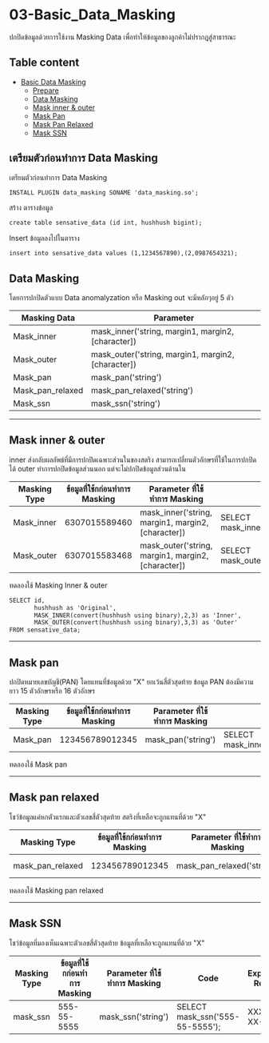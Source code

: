 # 03-Basic_Data_Masking
ปกปิดข้อมูลด้วยการใช้งาน Masking Data เพื่อทำให้ข้อมูลของลูกค้าไม่ปรากฎสู่สาธารณะ

## Table content

- [Basic Data Masking](#03-basic_data_masking)
    - [Prepare](#เตรียมตัวก่อนทำการ-data-masking)
    - [Data Masking](#data-masking)
    - [Mask inner & outer](#mask-inner--outer)
    - [Mask Pan](#mask-pan)
    - [Mask Pan Relaxed](#mask-pan-relaxed)
    - [Mask SSN](#mask-ssn)
## เตรียมตัวก่อนทำการ Data Masking

เตรียมตัวก่อนทำการ Data Masking
``````markdown
INSTALL PLUGIN data_masking SONAME 'data_masking.so';
``````

สร้าง ตารางข้อมูล
``````markdown
create table sensative_data (id int, hushhush bigint);
``````

Insert ข้อมูลลงไปในตาราง
``````markdown
insert into sensative_data values (1,1234567890),(2,0987654321);
``````

## Data Masking
โดยการปกปิดตัวแบบ Data anomalyzation หรือ Masking out จะมีหลักๆอยู่ 5 ตัว

|Masking Data  | Parameter |
|--------------|-------------|
|Mask_inner| mask_inner('string, margin1, margin2, [character]) |
|Mask_outer| mask_outer('string, margin1, margin2, [character]) |
|Mask_pan| mask_pan('string') |
|Mask_pan_relaxed| mask_pan_relaxed('string') |
|Mask_ssn| mask_ssn('string') |

---
## Mask inner & outer
inner ส่งกลับผลลัพธ์ที่มีการปกปิดเฉพาะส่วนในของสตริง สามารถเปลี่ยนตัวอักษรที่ใช้ในการปกปิดได้ outer ทำการปกปิดข้อมูลส่วนนอก แต่จะไม่ปกปิดข้อมูลส่วนด้านใน

|Masking Type|ข้อมูลที่ใช้กก่อนทำการ Masking|Parameter ที่ใช้ทำการ Masking|Code|Expected Result|
|------------|------------------------|-------------------------|----|---------------|
|Mask_inner|6307015589460|mask_inner('string, margin1, margin2, [character])|SELECT mask_inner('6307015589460',1,1);|6XXXXXXXXXXX0|
|Mask_outer|6307015583468|mask_outer('string, margin1, margin2, [character])|SELECT mask_outer('6307015583468',3,3);|XXX7015583XXX|

ทดลองใช้ Masking Inner & outer

``````markdown
SELECT id, 
       hushhush as 'Original', 
       MASK_INNER(convert(hushhush using binary),2,3) as 'Inner', 
       MASK_OUTER(convert(hushhush using binary),3,3) as 'Outer' 
FROM sensative_data;
``````
---
## Mask pan
ปกปิดหมายเลขบัญชี(PAN) โดยแทนที่ข้อมูลด้วย "X" ยกเว้นสี่ตัวสุดท้าย ข้อมูล PAN ต้องมีความยาว 15 ตัวอักษรหรือ 16 ตัวอักษร

|Masking Type|ข้อมูลที่ใช้กก่อนทำการ Masking|Parameter ที่ใช้ทำการ Masking|Code|Expected Result|
|------------|------------------------|-------------------------|----|---------------|
|Mask_pan|123456789012345|mask_pan('string') |SELECT mask_inner('6307015589460',1,1);|XXXXXXXXXXX2345| 

ทดลองใช้ Mask pan

---
## Mask pan relaxed
โชว์ข้อมูลแค่หกตัวแรกและตัวเลขสี่ตัวสุดท้าย สตริงที่เหลือจะถูกแทนที่ด้วย "X"

|Masking Type|ข้อมูลที่ใช้กก่อนทำการ Masking|Parameter ที่ใช้ทำการ Masking|Code|Expected Result|
|------------|------------------------|-------------------------|----|---------------|
|mask_pan_relaxed|123456789012345|mask_pan_relaxed('string') |SELECT mask_pan_relaxed('123456789012345');|123456XXXXX2345|

ทดลองใช้ Masking pan relaxed

---
## Mask SSN
โชว์ข้อมูลที่มองเห็นเฉพาะตัวเลขสี่ตัวสุดท้าย ข้อมูลที่เหลือจะถูกแทนที่ด้วย "X"

|Masking Type|ข้อมูลที่ใช้กก่อนทำการ Masking|Parameter ที่ใช้ทำการ Masking|Code|Expected Result|
|------------|------------------------|-------------------------|----|---------------|
|mask_ssn|555-55-5555|mask_ssn('string')|SELECT mask_ssn('555-55-5555');|XXX-XX-5555| 


``````markdown

``````